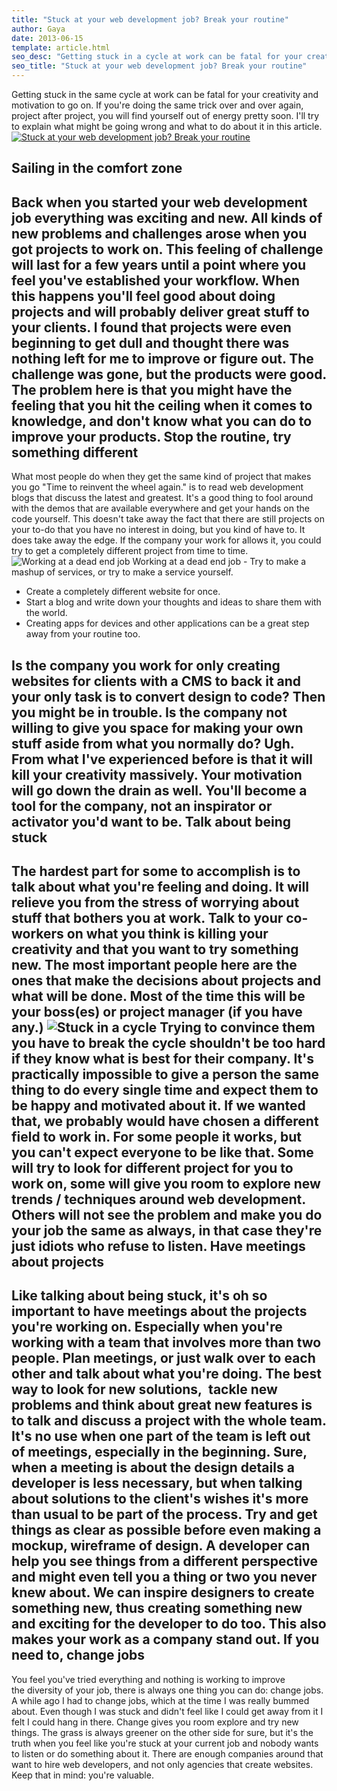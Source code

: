 ```yaml
---
title: "Stuck at your web development job? Break your routine"
author: Gaya
date: 2013-06-15
template: article.html
seo_desc: "Getting stuck in a cycle at work can be fatal for your creativity and motivation. I'll explain what might be going wrong and what to do about it."
seo_title: "Stuck at your web development job? Break your routine"
---
```

Getting stuck in the same cycle at work can be fatal for your creativity and motivation to go on. If you're doing the same trick over and over again, project after project, you will find yourself out of energy pretty soon. I'll try to explain what might be going wrong and what to do about it in this article. [![Stuck at your web development job? Break your routine](/articles/stuck-at-your-web-development-job-break-your-routine/poster-stuck.jpg "Stuck at your web development job? Break your routine")](http://www.gayadesign.com/articles/stuck-at-your-web-development-job-break-your-routine/ "Stuck at your web development job? Break your routine")<span class="more"></span>

Sailing in the comfort zone
---------------------------

 Back when you started your web development job everything was exciting and new. All kinds of new problems and challenges arose when you got projects to work on. This feeling of challenge will last for a few years until a point where you feel you've established your workflow. When this happens you'll feel good about doing projects and will probably deliver great stuff to your clients. I found that projects were even beginning to get dull and thought there was nothing left for me to improve or figure out. The challenge was gone, but the products were good. The problem here is that you might have the feeling that you hit the ceiling when it comes to knowledge, and don't know what you can do to improve your products. Stop the routine, try something different
-----------------------------------------

 What most people do when they get the same kind of project that makes you go "Time to reinvent the wheel again." is to read web development blogs that discuss the latest and greatest. It's a good thing to fool around with the demos that are available everywhere and get your hands on the code yourself. This doesn't take away the fact that there are still projects on your to-do that you have no interest in doing, but you kind of have to. It does take away the edge. If the company your work for allows it, you could try to get a completely different project from time to time. ![Working at a dead end job](/articles/stuck-at-your-web-development-job-break-your-routine/werken-bij-twisted.jpg) Working at a dead end job - Try to make a mashup of services, or try to make a service yourself.
- Create a completely different website for once.
- Start a blog and write down your thoughts and ideas to share them with the world.
- Creating apps for devices and other applications can be a great step away from your routine too.

 Is the company you work for only creating websites for clients with a CMS to back it and your only task is to convert design to code? Then you might be in trouble. Is the company not willing to give you space for making your own stuff aside from what you normally do? Ugh. From what I've experienced before is that it will kill your creativity massively. Your motivation will go down the drain as well. You'll become a tool for the company, not an inspirator or activator you'd want to be. Talk about being stuck
----------------------

 The hardest part for some to accomplish is to talk about what you're feeling and doing. It will relieve you from the stress of worrying about stuff that bothers you at work. Talk to your co-workers on what you think is killing your creativity and that you want to try something new. The most important people here are the ones that make the decisions about projects and what will be done. Most of the time this will be your boss(es) or project manager (if you have any.) ![Stuck in a cycle](/articles/stuck-at-your-web-development-job-break-your-routine/twisted-in-eindhoven.jpg) Trying to convince them you have to break the cycle shouldn't be too hard if they know what is best for their company. It's practically impossible to give a person the same thing to do every single time and expect them to be happy and motivated about it. If we wanted that, we probably would have chosen a different field to work in. For some people it works, but you can't expect everyone to be like that. Some will try to look for different project for you to work on, some will give you room to explore new trends / techniques around web development. Others will not see the problem and make you do your job the same as always, in that case they're just idiots who refuse to listen. Have meetings about projects
----------------------------

 Like talking about being stuck, it's oh so important to have meetings about the projects you're working on. Especially when you're working with a team that involves more than two people. Plan meetings, or just walk over to each other and talk about what you're doing. The best way to look for new solutions,  tackle new problems and think about great new features is to talk and discuss a project with the whole team. It's no use when one part of the team is left out of meetings, especially in the beginning. Sure, when a meeting is about the design details a developer is less necessary, but when talking about solutions to the client's wishes it's more than usual to be part of the process. Try and get things as clear as possible before even making a mockup, wireframe of design. A developer can help you see things from a different perspective and might even tell you a thing or two you never knew about. We can inspire designers to create something new, thus creating something new and exciting for the developer to do too. This also makes your work as a company stand out. If you need to, change jobs
---------------------------

 You feel you've tried everything and nothing is working to improve the diversity of your job, there is always one thing you can do: change jobs. A while ago I had to change jobs, which at the time I was really bummed about. Even though I was stuck and didn't feel like I could get away from it I felt I could hang in there. Change gives you room explore and try new things. The grass is always greener on the other side for sure, but it's the truth when you feel like you're stuck at your current job and nobody wants to listen or do something about it. There are enough companies around that want to hire web developers, and not only agencies that create websites. Keep that in mind: you're valuable.
